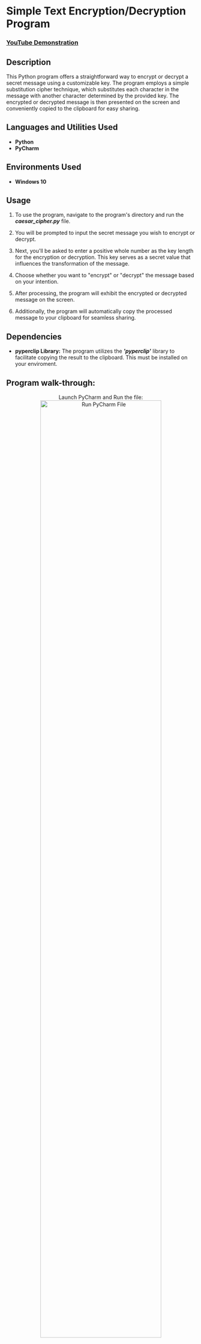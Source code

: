 <h1>Simple Text Encryption/Decryption Program</h1>

 ### [YouTube Demonstration](https:www.google.com)

<h2>Description</h2>
This Python program offers a straightforward way to encrypt or decrypt a secret message using a customizable key. 
The program employs a simple substitution cipher technique, which substitutes each character in the message with another character determined by the provided key. 
The encrypted or decrypted message is then presented on the screen and conveniently copied to the clipboard for easy sharing.
<br />


<h2>Languages and Utilities Used</h2>

- <b>Python</b> 
- <b>PyCharm</b>

<h2>Environments Used </h2>

- <b>Windows 10</b>


<h2>Usage </h2>

1. To use the program, navigate to the program's directory and run the <i><b>caesar_cipher.py</i></b> file.

2. You will be prompted to input the secret message you wish to encrypt or decrypt.

3. Next, you'll be asked to enter a positive whole number as the key length for the encryption or decryption. This key serves as a secret value that influences the transformation of the message.

4. Choose whether you want to "encrypt" or "decrypt" the message based on your intention.

5. After processing, the program will exhibit the encrypted or decrypted message on the screen.

6. Additionally, the program will automatically copy the processed message to your clipboard for seamless sharing.


<h2>Dependencies </h2>

- <b>pyperclip Library:</b> The program utilizes the <i><b>'pyperclip'</b></i> library to facilitate copying the result to the clipboard.
This must be installed on your enviroment.

<h2>Program walk-through:</h2>

<p align="center">
Launch PyCharm and Run the file: <br/>
<img src="https://github.com/infinity-set/infinity-set/assets/142350896/b5c1b1e1-0306-454f-b5ec-b04378f4f7e9" height="80%" width="80%" alt="Run PyCharm File"/>
<br />
<br />
Encrypt Message:  <br/>
<img src="https://github.com/infinity-set/infinity-set/assets/142350896/5969391b-847d-4de5-b0a7-e73cd22c434a" height="80%" width="80%" alt="Encryption Steps"/>
<br />
<br />
Use the same key to decrypt: <br/>
<img src="https://github.com/infinity-set/infinity-set/assets/142350896/709bbc65-8785-4eb7-b94d-ab5f647d33c8" height="80%" width="80%" alt="Encryption/Decryption Key"/>
<br />
<br />
Decrypt Message:  <br/>
<img src="https://github.com/infinity-set/infinity-set/assets/142350896/26051614-4172-4815-b618-e7b9d4303bb0" height="80%" width="80%" alt="Disk Sanitization Steps"/>
</p>

